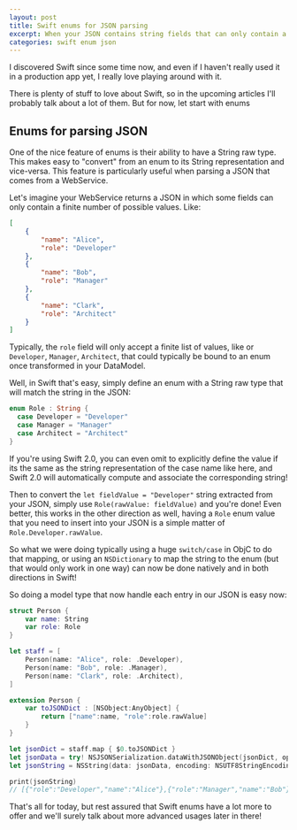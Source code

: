 ```yaml
---
layout: post
title: Swift enums for JSON parsing
excerpt: When your JSON contains string fields that can only contain a limited set of values, Swift enums and their ability to have String raw types can be very handy.
categories: swift enum json
---
```


I discovered Swift since some time now, and even if I haven't really used it in a production app yet, I really love playing around with it.

There is plenty of stuff to love about Swift, so in the upcoming articles I'll probably talk about a lot of them. But for now, let start with enums


## Enums for parsing JSON

One of the nice feature of enums is their ability to have a String raw type. This makes easy to "convert" from an enum to its String representation and vice-versa. This feature is particularly useful when parsing a JSON that comes from a WebService.

Let's imagine your WebService returns a JSON in which some fields can only contain a finite number of possible values. Like:

```json
[
    {
        "name": "Alice",
        "role": "Developer"
    },
    {
        "name": "Bob",
        "role": "Manager"
    },
    {
        "name": "Clark",
        "role": "Architect"
    }
]
```


Typically, the `role` field will only accept a finite list of values, like or `Developer`, `Manager`, `Architect`, that could typically be bound to an enum once transformed in your DataModel.

Well, in Swift that's easy, simply define an enum with a String raw type that will match the string in the JSON:

```swift
enum Role : String {
  case Developer = "Developer"
  case Manager = "Manager"
  case Architect = "Architect"
}
```

If you're using Swift 2.0, you can even omit to explicitly define the value if its the same as the string representation of the case name like here, and Swift 2.0 will automatically compute and associate the corresponding string!

Then to convert the `let fieldValue = "Developer"` string extracted from your JSON, simply use `Role(rawValue: fieldValue)` and you're done!
Even better, this works in the other direction as well, having a `Role` enum value that you need to insert into your JSON is a simple matter of `Role.Developer.rawValue`.

So what we were doing typically using a huge `switch/case` in ObjC to do that mapping, or using an `NSDictionary` to map the string to the enum (but that would only work in one way) can now be done natively and in both directions in Swift!


So doing a model type that now handle each entry in our JSON is easy now:

```swift
struct Person {
    var name: String
    var role: Role
}

let staff = [
    Person(name: "Alice", role: .Developer),
    Person(name: "Bob", role: .Manager),
    Person(name: "Clark", role: .Architect),
]

extension Person {
    var toJSONDict : [NSObject:AnyObject] {
        return ["name":name, "role":role.rawValue]
    }
}

let jsonDict = staff.map { $0.toJSONDict }
let jsonData = try! NSJSONSerialization.dataWithJSONObject(jsonDict, options: [])
let jsonString = NSString(data: jsonData, encoding: NSUTF8StringEncoding)

print(jsonString)
// [{"role":"Developer","name":"Alice"},{"role":"Manager","name":"Bob"},{"role":"Architect","name":"Clark"}]
```


That's all for today, but rest assured that Swift enums have a lot more to offer and we'll surely talk about more advanced usages later in there!
